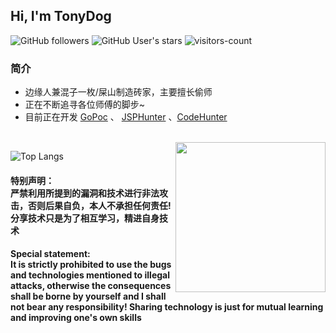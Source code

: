 <h2> Hi, I'm TonyDog </h2>

![GitHub followers](https://img.shields.io/github/followers/TonyD0g?style=social)   ![GitHub User's stars](https://img.shields.io/github/stars/TonyD0g?style=social)   ![visitors-count](https://visitor-badge.laobi.icu/badge?page_id=TonyD0g.readme)

### 简介
- 边缘人兼混子一枚/屎山制造砖家，主要擅长偷师
- 正在不断追寻各位师傅的脚步~
- 目前正在开发 [GoPoc](https://github.com/TonyD0g/GoPoc) 、 [JSPHunter](https://github.com/TonyD0g/JSPHunter) 、[CodeHunter](https://cn.bing.com/search?q=%E8%87%AA%E7%A0%94%E4%BB%A3%E7%A0%81%E5%AE%A1%E8%AE%A1%E5%B0%8F%E7%8E%A9%E5%85%B7%EF%BC%8C%E4%B8%8D%E6%8F%90%E4%BE%9B%E6%BA%90%E7%A0%81&qs=ds&form=QBRE&pc=MOZI)

<br>

<img src='https://s4.ax1x.com/2022/02/19/HqcbB8.jpg' align='right' style=' width:240px;height:240 px'/>

![Top Langs](https://github-readme-stats.vercel.app/api/top-langs/?username=TonyD0g)


<h4>特别声明：<br>严禁利用所提到的漏洞和技术进行非法攻击，否则后果自负，本人不承担任何责任! 分享技术只是为了相互学习，精进自身技术</h4>

<h4>Special statement:<br>It is strictly prohibited to use the bugs and technologies mentioned to illegal attacks, otherwise the consequences shall be borne by yourself and I shall not bear any responsibility! Sharing technology is just for mutual learning and improving one's own skills</h4>

